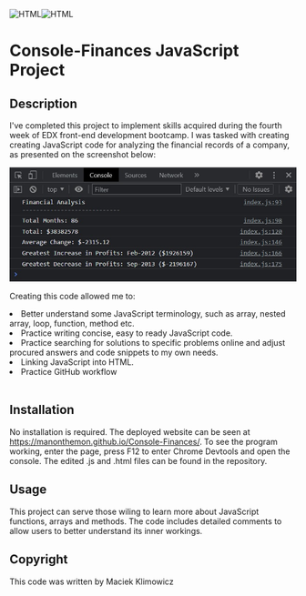 ![HTML](https://img.shields.io/badge/JavaScript-323330?style=for-the-badge&logo=javascript&logoColor=F7DF1E)![HTML](https://img.shields.io/badge/HTML5-E34F26?style=for-the-badge&logo=html5&logoColor=white) 
# Console-Finances JavaScript Project

## Description


I've completed this project to implement skills acquired during the fourth week of EDX front-end development bootcamp. I was tasked with creating creating JavaScript code for analyzing the financial records of a company, as presented on the screenshot below:

![deployed page screenshot](/images/Finances-Console-Screenshot.jpg)

Creating this code allowed me to:


 <li>Better understand some JavaScript terminology, such as array, nested array, loop, function, method etc.</li>
 <li>Practice writing concise, easy to ready JavaScript code.</li>
 <li>Practice searching for solutions to specific problems online and adjust procured answers and code snippets to my own needs.</li>
 <li>Linking JavaScript into HTML.</li>
<li>Practice GitHub workflow </li><br>


## Installation


No installation is required. The deployed website can be seen at https://manonthemon.github.io/Console-Finances/. To see the program working, enter the page, press F12 to enter Chrome Devtools and open the console. The edited .js and .html files can be found in the repository.<br>

## Usage

This project can serve those wiling to learn more about JavaScript functions, arrays and methods. The code includes detailed comments to allow users to better understand its inner workings. 

## Copyright

This code was written by Maciek Klimowicz
